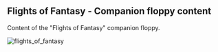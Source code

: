 ## Flights of Fantasy - Companion floppy content

Content of the "Flights of Fantasy" companion floppy.

![flights_of_fantasy](https://user-images.githubusercontent.com/1595356/208268477-24c3c764-3e3f-44a4-a5db-11adc3bf0298.jpg)
